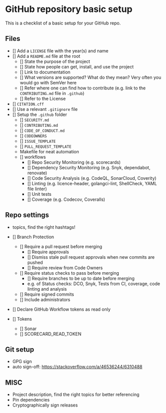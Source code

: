 # GitHub repository basic setup

This is a checklist of a basic setup for your GitHub repo.

## Files
- [] Add a `LICENSE` file with the year(s) and name
- [] Add a `README.md` file at the root
  - [] State the purpose of the project
  - [] State how people can get, install, and use the project
  - [] Link to documentation
  - [] What versions are supported? What do they mean? Very often you would go with SemVer here
  - [] Refer where one can find how to contribute (e.g. link to the `CONTRIBUTING.md` file in `.github`)
  - [] Refer to the License
- [] `CITATION.cff`
- [] Use a relevant `.gitignore` file
- [] Setup the `.github` folder
  - [] `SECURITY.md`
  - [] `CONTRIBUTING.md`
  - [] `CODE_OF_CONDUCT.md`
  - [] `CODEOWNERS`
  - [] `ISSUE_TEMPLATE`
  - [] `PULL_REQUEST_TEMPLATE`
  - Makefile for neat automation
  - [] workflows
    - [] Repo Security Monitoring (e.g. scorecards)
    - [] Dependency Security Monitoring (e.g. Snyk, dependabot, renovate)
    - [] Code Security Analysis (e.g. CodeQL, SonarCloud, Coverity)
    - [] Linting (e.g. licence-header, golangci-lint, ShellCheck, YAML file linter)
    - [] Unit tests
    - [] Coverage (e.g. Codecov, Coveralls)

## Repo settings

- topics, find the right hashtags!

- [] Branch Protection
  - [] Require a pull request before merging
    - [] Require approvals
    - [] Dismiss stale pull request approvals when new commits are pushed
    - [] Require review from Code Owners
  - [] Require status checks to pass before merging
    - [] Require branches to be up to date before merging
    - e.g. of Status checks: DCO, Snyk, Tests from CI, coverage, code linting and analysis
  - [] Require signed commits
  - [] Include administrators
- [] Declare GitHub Workflow tokens as read only
- [] Tokens
  - [] Sonar
  - [] SCORECARD_READ_TOKEN

## Git setup

- GPG sign
- auto sign-off: https://stackoverflow.com/a/46536244/6310488

## MISC

- Project description, find the right topics for better referencing
- Pin dependencies
- Cryptographically sign releases
